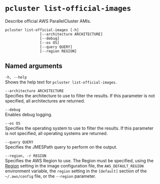 # `pcluster list-official-images`<a name="pcluster.list-official-images-v3"></a>

Describe official AWS ParallelCluster AMIs\.

```
pcluster list-official-images [-h]
                [--architecture ARCHITECTURE]
                [--debug]
                [--os OS]
                [--query QUERY]
                [--region REGION]
```

## Named arguments<a name="pcluster-v3.list-official-images.namedargs"></a>

`-h, --help`  
Shows the help text for `pcluster list-official-images`\.

`--architecture ARCHITECTURE`  
Specifies the architecture to use to filter the results\. If this parameter is not specified, all architectures are returned\.

`--debug`  
Enables debug logging\.

`--os OS`  
Specifies the operating system to use to filter the results\. If this parameter is not specified, all operating systems are returned\.

`--query QUERY`  
Specifies the JMESPath query to perform on the output\.

`--region, -r REGION`  
Specifies the AWS Region to use\. The Region must be specified, using the [Region](image-builder-configuration-file-v3.md#yaml-build-image-Region) setting in the image configuration file, the `AWS_DEFAULT_REGION` environment variable, the `region` setting in the `[default]` section of the `~/.aws/config` file, or the `--region` parameter\.